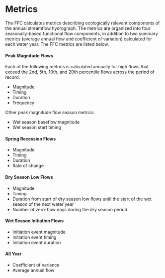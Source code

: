 # Metrics

The FFC calculates metrics describing ecologically relevant components of the annual streamflow hydrograph. The metrics are organized into four seasonally-based functional flow components, in addition to two summary metrics \(average annual flow and coefficient of variation\) calculated for each water year. The FFC metrics are listed below.

#### Peak Magnitude Flows

Each of the following metrics is calculated annually for high flows that exceed the 2nd, 5th, 10th, and 20th percentile flows across the period of record:

* Magnitude
* Timing
* Duration
* Frequency

Other peak magnitude flow season metrics:

* Wet season baseflow magnitude
* Wet season start timing

#### Spring Recession Flows

* Magnitude
* Timing
* Duration
* Rate of change

#### Dry Season Low Flows

* Magnitude
* Timing
* Duration from start of dry season low flows until the start of the wet season of the next water year
* Number of zero-flow days during the dry season period

#### Wet Season Initiation Flows

* Initiation event magnitude
* Initiation event timing
* Initiation event duration

#### All Year

* Coefficient of variance
* Average annual flow
